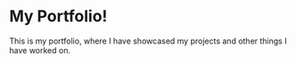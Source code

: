 # My Portfolio!

This is my portfolio, where I have showcased my projects and other things I have worked on.